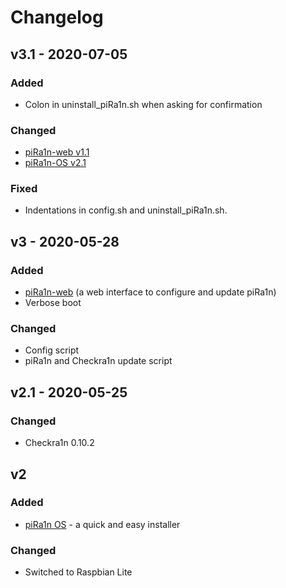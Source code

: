 # Changelog

[comment]: <> (renamed piRa1n executable to checkra1n, moved most of scripts to bash instead of sh)


## v3.1 - 2020-07-05
### Added
- Colon in uninstall_piRa1n.sh when asking for confirmation
### Changed
- [piRa1n-web v1.1](https://github.com/raspberryenvoie/piRa1n-web)
- [piRa1n-OS v2.1](https://github.com/raspberryenvoie/piRa1n-OS)
### Fixed
- Indentations in config.sh and uninstall_piRa1n.sh.

## v3 - 2020-05-28
### Added
- [piRa1n-web](https://github.com/raspberryenvoie/piRa1n-web) (a web interface to configure and update piRa1n)
- Verbose boot
### Changed
- Config script
- piRa1n and Checkra1n update script

## v2.1 - 2020-05-25
### Changed
- Checkra1n 0.10.2

## v2
### Added
- [piRa1n OS](https://github.com/raspberryenvoie/piRa1n-OS) - a quick and easy installer
### Changed
- Switched to Raspbian Lite
